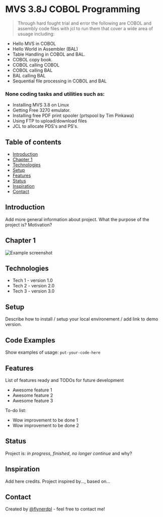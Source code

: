 # MVS 3.8J COBOL Programming
> Through hard fought trial and error the following are COBOL and assembly code files with jcl to run them that cover a wide area of usuage including:

* Hello MVS in COBOL
* Hello World in Assembler (BAL)
* Table Handling in COBOL and BAL.
* COBOL copy book.
* COBOL calling COBOL
* COBOL calling BAL
* BAL calling BAL
* Sequential file processing in COBOL and BAL

### None coding tasks and utilities such as:
* Installing MVS 3.8 on Linux 
* Getting Free 3270 emulator.
* Installing free PDF print spooler (prtspool by Tim Pinkawa)
* Using FTP to upload/download files
* JCL to allocate PDS's and PS's.

## Table of contents
* [Introduction](#introduction)
* [Chapter 1](#chapter-1)
* [Technologies](#technologies)
* [Setup](#setup)
* [Features](#features)
* [Status](#status)
* [Inspiration](#inspiration)
* [Contact](#contact)

## Introduction
Add more general information about project. What the purpose of the project is? Motivation?

## Chapter 1
![Example screenshot](./img/screenshot.png)

## Technologies
* Tech 1 - version 1.0
* Tech 2 - version 2.0
* Tech 3 - version 3.0

## Setup
Describe how to install / setup your local environement / add link to demo version.

## Code Examples
Show examples of usage:
`put-your-code-here`

## Features
List of features ready and TODOs for future development
* Awesome feature 1
* Awesome feature 2
* Awesome feature 3

To-do list:
* Wow improvement to be done 1
* Wow improvement to be done 2

## Status
Project is: _in progress_, _finished_, _no longer continue_ and why?

## Inspiration
Add here credits. Project inspired by..., based on...

## Contact
Created by [@flynerdpl](https://www.flynerd.pl/) - feel free to contact me! 
